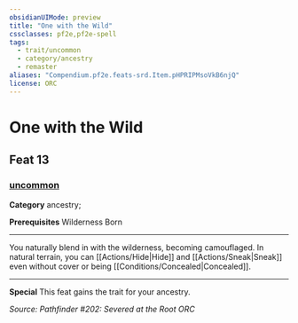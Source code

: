 ```yaml
---
obsidianUIMode: preview
title: "One with the Wild"
cssclasses: pf2e,pf2e-spell
tags:
  - trait/uncommon
  - category/ancestry
  - remaster
aliases: "Compendium.pf2e.feats-srd.Item.pHPRIPMsoVkB6njQ"
license: ORC
---
```

# One with the Wild
## Feat 13
### [uncommon](uncommon "Uncommon Rarity Trait")

**Category** ancestry; 



**Prerequisites** Wilderness Born
* * *
You naturally blend in with the wilderness, becoming camouflaged. In natural terrain, you can [[Actions/Hide|Hide]] and [[Actions/Sneak|Sneak]] even without cover or being [[Conditions/Concealed|Concealed]].

* * *

**Special** This feat gains the trait for your ancestry.

*Source: Pathfinder #202: Severed at the Root*
*ORC*